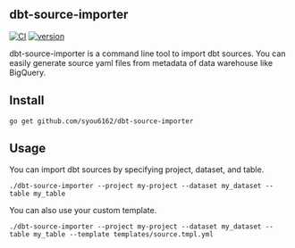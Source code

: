 ## dbt-source-importer
[![CI](https://github.com/syou6162/dbt-source-importer/actions/workflows/ci.yaml/badge.svg)](https://github.com/syou6162/dbt-source-importer/actions/workflows/ci.yaml)
[![version](https://img.shields.io/github/v/release/syou6162/dbt-source-importer)](https://github.com/syou6162/dbt-source-importer/releases)

dbt-source-importer is a command line tool to import dbt sources. You can easily generate source yaml files from metadata of data warehouse like BigQuery.

## Install

```
go get github.com/syou6162/dbt-source-importer
```

## Usage
You can import dbt sources by specifying project, dataset, and table.

```
./dbt-source-importer --project my-project --dataset my_dataset --table my_table
```

You can also use your custom template.

```
./dbt-source-importer --project my-project --dataset my_dataset --table my_table --template templates/source.tmpl.yml
```
